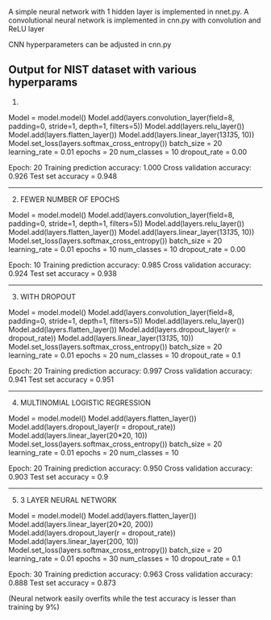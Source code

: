 A simple neural network with 1 hidden layer is implemented in nnet.py.
A convolutional neural network is implemented in cnn.py with convolution and ReLU layer

CNN hyperparameters can be adjusted in cnn.py

Output for NIST dataset with various hyperparams
-------------------------------------------------------------------------------
1.
Model = model.model()
Model.add(layers.convolution_layer(field=8, padding=0, stride=1, depth=1, filters=5))
Model.add(layers.relu_layer())
Model.add(layers.flatten_layer())
Model.add(layers.linear_layer(13*13*5, 10))
Model.set_loss(layers.softmax_cross_entropy())
batch_size = 20
learning_rate = 0.01
epochs = 20
num_classes = 10
dropout_rate = 0.00

Epoch:  20
Training prediction accuracy: 1.000
Cross validation accuracy:  0.926
Test set accuracy =  0.948

-------------------------------------------------------------------------------
2. FEWER NUMBER OF EPOCHS

Model = model.model()
Model.add(layers.convolution_layer(field=8, padding=0, stride=1, depth=1, filters=5))
Model.add(layers.relu_layer())
Model.add(layers.flatten_layer())
Model.add(layers.linear_layer(13*13*5, 10))
Model.set_loss(layers.softmax_cross_entropy())
batch_size = 20
learning_rate = 0.01
epochs = 10
num_classes = 10
dropout_rate = 0.00

Epoch: 10
Training prediction accuracy: 0.985
Cross validation accuracy:  0.924
Test set accuracy =  0.938

-------------------------------------------------------------------------------
3. WITH DROPOUT

Model = model.model()
Model.add(layers.convolution_layer(field=8, padding=0, stride=1, depth=1, filters=5))
Model.add(layers.relu_layer())
Model.add(layers.flatten_layer())
Model.add(layers.dropout_layer(r = dropout_rate))
Model.add(layers.linear_layer(13*13*5, 10))
Model.set_loss(layers.softmax_cross_entropy())
batch_size = 20
learning_rate = 0.01
epochs = 20
num_classes = 10
dropout_rate = 0.1

Epoch:  20
Training prediction accuracy: 0.997
Cross validation accuracy:  0.941
Test set accuracy =  0.951

-------------------------------------------------------------------------------
4. MULTINOMIAL LOGISTIC REGRESSION

Model = model.model()
Model.add(layers.flatten_layer())
Model.add(layers.dropout_layer(r = dropout_rate))
Model.add(layers.linear_layer(20*20, 10))
Model.set_loss(layers.softmax_cross_entropy())
batch_size = 20
learning_rate = 0.01
epochs = 20
num_classes = 10

Epoch:  20
Training prediction accuracy: 0.950
Cross validation accuracy:  0.903
Test set accuracy =  0.9

-------------------------------------------------------------------------------
5. 3 LAYER NEURAL NETWORK

Model = model.model()
Model.add(layers.flatten_layer())
Model.add(layers.linear_layer(20*20, 200))
Model.add(layers.dropout_layer(r = dropout_rate))
Model.add(layers.linear_layer(200, 10))
Model.set_loss(layers.softmax_cross_entropy())
batch_size = 20
learning_rate = 0.01
epochs = 30
num_classes = 10
dropout_rate = 0.1

Epoch:  30
Training prediction accuracy: 0.963
Cross validation accuracy:  0.888
Test set accuracy =  0.873

(Neural network easily overfits while the test accuracy is lesser than training by 9%)
